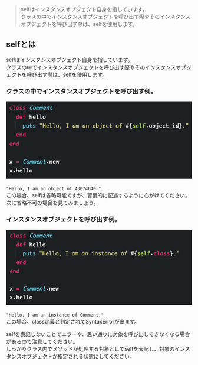 > selfはインスタンスオブジェクト自身を指しています。  
クラスの中でインスタンスオブジェクトを呼び出す際やそのインスタンスオブジェクトを呼び出す際は、selfを使用します。

## selfとは

selfはインスタンスオブジェクト自身を指しています。  
クラスの中でインスタンスオブジェクトを呼び出す際やそのインスタンスオブジェクトを呼び出す際は、selfを使用します。

### クラスの中でインスタンスオブジェクトを呼び出す例。
![](img/self-1.png) 

`"Hello, I am an object of 43074640."`  
この場合、selfは省略可能ですが、習慣的に記述するように心がけてください。  
次に省略不可の場合を見てみましょう。


### インスタンスオブジェクトを呼び出す例。
![](img/self-2.png) 


`"Hello, I am an instance of Comment."`  
この場合、class定義と判定されてSyntaxErrorが出ます。  


selfを表記しないことでエラーや、思い通りに対象を呼び出しできなくなる場合があるので注意してください。  
しっかりクラス内でメソッドが処理する対象としてselfを表記し、対象のインスタンスオブジェクトが指定される状態にしてください。